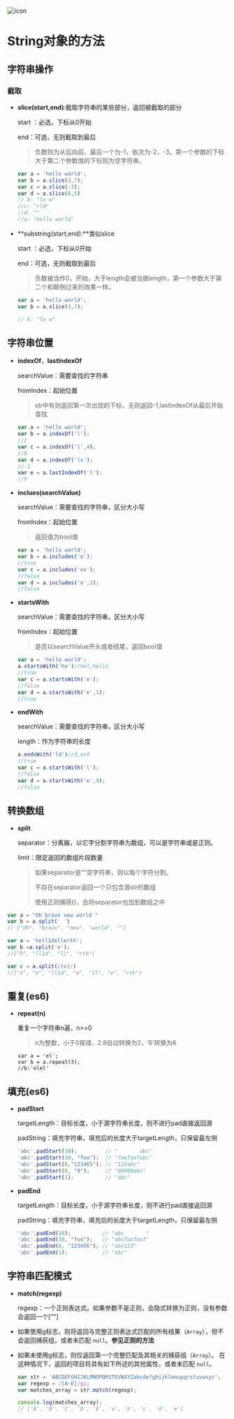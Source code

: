 ![icon](C:\Users\Administrator\Desktop\web-study\image\数组和字符串方法总结.png)

# String对象的方法

## 字符串操作

### **截取**

- **slice(start,end)**:截取字符串的某些部分，返回被截取的部分

  start ：必选，下标从0开始

  end：可选，无则截取到最后

  > 负数则为从后向前，最后一个为-1，依次为-2，-3。第一个参数的下标大于第二个参数值的下标则为空字符串。

  ```js
  var a = 'hello world';
  var b = a.slice(3,7);
  var c = a.slice(-3);
  var d = a.slice(6,5)
  // b: "lo w"
  //c: "rld"
  //d: ""
  //a: "hello world"
  ```

- **substring(start,end):**类似slice

  start ：必选，下标从0开始

  end：可选，无则截取到最后

  > 负数被当作0，开始，大于length会被当做length，第一个参数大于第二个和颠倒过来的效果一样。

  ```js
  var a = 'hello world';
  var b = a.slice(3,7);
  
  // b: "lo w"
  
  ```



## 字符串位置

- **indexOf**，**lastIndexOf**

  searchValue：需要查找的字符串

  fromIndex：起始位置

  > str中有则返回第一次出现的下标，无则返回-1,lastIndexOf从最后开始查找

  ```js
  var a = 'hello world';
  var b = a.indexOf('l');
  //2
  var c = a.indexOf('l',4);
  //9
  var d = a.indexOf('lx');
  //-1
  var e = a.lastIndexOf('l');
  //9
  ```

- **inclues(searchValue)**

  searchValue：需要查找的字符串，区分大小写

  fromIndex：起始位置

  > 返回值为bool值

  ```js
  var a = 'hello world';
  var b = a.includes('e');
  //true
  var c = a.includes('ex');
  //false
  var d = a.includes('e',2);
  //false
  ```

- **startsWith**

  searchValue：需要查找的字符串，区分大小写

  fromIndex：起始位置

  > 是否以searchValue开头或者结尾，返回bool值

  ```js
  var a = 'hello world';
  a.startsWith('he')//hel,hello
  //true
  var c = a.startsWith('e');
  //false
  var d = a.startsWith('e',1);
  //true
  
  ```

- **endWith**

  searchValue：需要查找的字符串，区分大小写

  length：作为字符串的长度

  ```js
  a.endsWith('ld')//d,ord
  //true
  var c = a.startsWith('l');
  //false
  var d = a.startsWith('e',9);
  //false
  ```



## 转换数组

- **split**

  separator：分离器，以它字分割字符串为数组，可以是字符串或是正则。

  limit：限定返回的数组片段数量

  > 如果separator是“”空字符串，则以每个字符分割。
  >
  > 不存在separator返回一个只包含源str的数组
  >
  > 使用正则捕获()，会将separator也加到数组之中

```js
var a = "Oh brave new world "
var b = a.split(' ')
// ["Oh", "brave", "new", "world", ""]

var a = 'hell1dellerth';
var b =a.split('e');
//["h", "ll1d", "ll", "rth"]

var c = a.split(/(e)/)
//["h", "e", "ll1d", "e", "ll", "e", "rth"]
```





## 重复(es6)

- **repeat(n)**

  重复一个字符串n遍，n>=0

  > n为整数，小于0报错，2.8自动转换为2，‘6’转换为6

  ```
  var a = 'el';
  var b = a.repeat(3);
  //b:'elel'
  ```
  



## 填充(es6)

- **padStart**

  targetLength：目标长度，小于源字符串长度，则不进行pad直接返回源

  padString：填充字符串，填充后的长度大于targetLength，只保留最左侧

  ```js
  'abc'.padStart(10);         // "       abc"
  'abc'.padStart(10, "foo");  // "foofoofabc"
  'abc'.padStart(6,"123465"); // "123abc"
  'abc'.padStart(8, "0");     // "00000abc"
  'abc'.padStart(1);          // "abc"
  ```

- **padEnd**

  targetLength：目标长度，小于源字符串长度，则不进行pad直接返回源

  padString：填充字符串，填充后的长度大于targetLength，只保留最左侧

  ```js
  'abc'.padEnd(10);          // "abc       "
  'abc'.padEnd(10, "foo");   // "abcfoofoof"
  'abc'.padEnd(6, "123456"); // "abc123"
  'abc'.padEnd(1);           // "abc"
  ```



## 字符串匹配模式

- **match(regexp)**

  regexp：一个正则表达式。如果参数不是正则，会隐式转换为正则，没有参数会返回一个[""]

- 如果使用g标志，则将返回与完整正则表达式匹配的所有结果（`Array`），但不会返回捕获组，或者未匹配 `null`。**参见正则的方法**

- 如果未使用g标志，则仅返回第一个完整匹配及其相关的捕获组（`Array`）。 在这种情况下，返回的项目将具有如下所述的其他属性，或者未匹配 `null`。

  ```js
  var str = 'ABCDEFGHIJKLMNOPQRSTUVWXYZabcdefghijklmnopqrstuvwxyz';
  var regexp = /[A-E]/gi;
  var matches_array = str.match(regexp);
  
  console.log(matches_array);
  // ['A', 'B', 'C', 'D', 'E', 'a', 'b', 'c', 'd', 'e']
  ```
